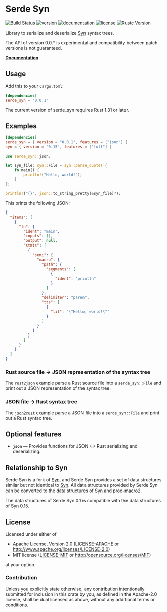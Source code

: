 # Serde Syn

[![Build Status](https://travis-ci.com/taiki-e/serde-syn.svg?branch=master)](https://travis-ci.com/taiki-e/serde-syn)
[![version](https://img.shields.io/crates/v/serde_syn.svg)](https://crates.io/crates/serde_syn/)
[![documentation](https://docs.rs/serde_syn/badge.svg)](https://docs.rs/serde_syn/)
[![license](https://img.shields.io/crates/l/serde_syn.svg)](https://crates.io/crates/serde_syn/)
[![Rustc Version](https://img.shields.io/badge/rustc-1.31+-lightgray.svg)](https://blog.rust-lang.org/2018/12/06/Rust-1.31-and-rust-2018.html)

Library to serialize and deserialize [Syn] syntax trees.

The API of version 0.0.* is experimental and compatibility between patch versions is not guaranteed.

[**Documentation**](https://docs.rs/serde_syn/)

## Usage

Add this to your `Cargo.toml`:

```toml
[dependencies]
serde_syn = "0.0.1"
```

The current version of serde_syn requires Rust 1.31 or later.

## Examples

```toml
[dependencies]
serde_syn = { version = "0.0.1", features = ["json"] }
syn = { version = "0.15", features = ["full"] }
```

```rust
use serde_syn::json;

let syn_file: syn::File = syn::parse_quote! {
    fn main() {
        println!("Hello, world!");
    }
};

println!("{}", json::to_string_pretty(&syn_file)?);
```

This prints the following JSON:

```json
{
  "items": [
    {
      "fn": {
        "ident": "main",
        "inputs": [],
        "output": null,
        "stmts": [
          {
            "semi": {
              "macro": {
                "path": {
                  "segments": [
                    {
                      "ident": "println"
                    }
                  ]
                },
                "delimiter": "paren",
                "tts": [
                  {
                    "lit": "\"Hello, world!\""
                  }
                ]
              }
            }
          }
        ]
      }
    }
  ]
}
```

### Rust source file -> JSON representation of the syntax tree

The [`rust2json`] example parse a Rust source file into a `serde_syn::File`
and print out a JSON representation of the syntax tree.

[`rust2json`]: examples/rust2json

### JSON file -> Rust syntax tree

The [`json2rust`] example parse a JSON file into a `serde_syn::File` and
print out a Rust syntax tree.

[`json2rust`]: examples/json2rust

## Optional features

- **`json`** — Provides functions for JSON <-> Rust serializing and
  deserializing.

## Relationship to Syn

Serde Syn is a fork of [Syn], and Serde Syn provides a set of data structures
similar but not identical to [Syn]. All data structures provided by Serde Syn
can be converted to the data structures of [Syn] and [proc-macro2].

The data structures of Serde Syn 0.1 is compatible with the data structures of [Syn] 0.15.

[Syn]: https://github.com/dtolnay/syn
[proc-macro2]: https://github.com/alexcrichton/proc-macro2

## License

Licensed under either of

 * Apache License, Version 2.0 ([LICENSE-APACHE](LICENSE-APACHE) or http://www.apache.org/licenses/LICENSE-2.0)
 * MIT license ([LICENSE-MIT](LICENSE-MIT) or http://opensource.org/licenses/MIT)

at your option.

### Contribution

Unless you explicitly state otherwise, any contribution intentionally submitted
for inclusion in this crate by you, as defined in the Apache-2.0 license, shall
be dual licensed as above, without any additional terms or conditions.
